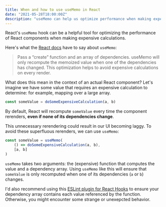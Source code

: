 ```yaml
---
title: When and how to use useMemo in React
date: "2021-05-28T18:00:00Z"
description: "useMemo can help us optimize performance when making expensive calculations."
---
```


React's `useMemo` hook can be a helpful tool for optimizing the performance of
React components when making expensive calculations.

Here's what the [React
docs](https://reactjs.org/docs/hooks-reference.html#usememo) have to say about
`useMemo`:

> Pass a “create” function and an array of dependencies. useMemo will only
> recompute the memoized value when one of the dependencies has changed. This
> optimization helps to avoid expensive calculations on every render.

What does this mean in the context of an actual React component? Let's imagine
we have some value that requires an expensive calculation to determine: for
example, mapping over a large array.

```typescript
const someValue = doSomeExpensiveCalculation(a, b)
```

By default, React will recompute `someValue` every time the component rerenders,
**even if none of its dependencies change**.

This unnecessary rerendering could result in our UI becoming laggy. To avoid
these superfluous rerenders, we can use `useMemo`:

```typescript
const someValue = useMemo(
    () => doSomeExpensiveCalculation(a, b),
    [a, b]
)
```

`useMemo` takes two arguments: the (expensive) function that computes the value
and a dependency array. Using `useMemo` like this will ensure that `someValue`
is only recomputed when one of its dependencies (`a` or `b`) changes.

I'd also recommend using this [ESLint plugin for React
Hooks](https://reactjs.org/docs/hooks-rules.html#eslint-plugin) to ensure your
dependency array contains each value referenced by the function. Otherwise, you
might encounter some strange or unexepcted behavior.
